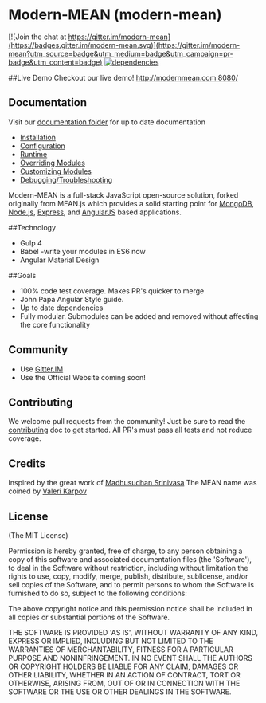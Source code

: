 # Modern-MEAN (modern-mean)

[![Join the chat at https://gitter.im/modern-mean](https://badges.gitter.im/modern-mean.svg)](https://gitter.im/modern-mean?utm_source=badge&utm_medium=badge&utm_campaign=pr-badge&utm_content=badge)
[![dependencies](https://david-dm.org/modern-mean/modern-mean.svg)](https://david-dm.org/modern-mean/modern-mean)

##Live Demo
Checkout our live demo! <a href="http://modernmean.com:8080/">http://modernmean.com:8080/</a>

## Documentation
Visit our <a href="https://github.com/modern-mean/modern-mean/tree/master/docs">documentation folder</a> for up to date documentation
* <a href="https://github.com/modern-mean/modern-mean/blob/master/docs/installation.md">Installation</a>
* <a href="https://github.com/modern-mean/modern-mean/blob/master/docs/configure_modules.md">Configuration</a>
* <a href="https://github.com/modern-mean/modern-mean/blob/master/docs/gulptasks.md">Runtime</a>
* <a href="https://github.com/modern-mean/modern-mean/blob/master/docs/overriding_modules.md">Overriding Modules</a>
* <a href="https://github.com/modern-mean/modern-mean/blob/master/docs/customizing_modules.md">Customizing Modules</a>
* <a href="https://github.com/modern-mean/modern-mean/blob/master/docs/debug.md">Debugging/Troubleshooting</a>


Modern-MEAN is a full-stack JavaScript open-source solution, forked originally from MEAN.js which provides a solid starting point for [MongoDB](http://www.mongodb.org/), [Node.js](http://www.nodejs.org/), [Express](http://expressjs.com/), and [AngularJS](http://angularjs.org/) based applications.

##Technology
* Gulp 4
* Babel -write your modules in ES6 now
* Angular Material Design

##Goals
* 100% code test coverage.  Makes PR's quicker to merge
* John Papa Angular Style guide.
* Up to date dependencies
* Fully modular.  Submodules can be added and removed without affecting the core functionality

## Community
* Use [Gitter.IM](https://gitter.im/modern-mean)
* Use the Official Website coming soon!


## Contributing
We welcome pull requests from the community! Just be sure to read the [contributing](https://github.com/modern-mean/modern-mean/docs/CONTRIBUTING.md) doc to get started.  All PR's must pass all tests and not reduce coverage.


## Credits
Inspired by the great work of [Madhusudhan Srinivasa](https://github.com/madhums/)
The MEAN name was coined by [Valeri Karpov](http://blog.mongodb.org/post/49262866911/the-mean-stack-mongodb-expressjs-angularjs-and)


## License
(The MIT License)

Permission is hereby granted, free of charge, to any person obtaining
a copy of this software and associated documentation files (the
'Software'), to deal in the Software without restriction, including
without limitation the rights to use, copy, modify, merge, publish,
distribute, sublicense, and/or sell copies of the Software, and to
permit persons to whom the Software is furnished to do so, subject to
the following conditions:

The above copyright notice and this permission notice shall be
included in all copies or substantial portions of the Software.

THE SOFTWARE IS PROVIDED 'AS IS', WITHOUT WARRANTY OF ANY KIND,
EXPRESS OR IMPLIED, INCLUDING BUT NOT LIMITED TO THE WARRANTIES OF
MERCHANTABILITY, FITNESS FOR A PARTICULAR PURPOSE AND NONINFRINGEMENT.
IN NO EVENT SHALL THE AUTHORS OR COPYRIGHT HOLDERS BE LIABLE FOR ANY
CLAIM, DAMAGES OR OTHER LIABILITY, WHETHER IN AN ACTION OF CONTRACT,
TORT OR OTHERWISE, ARISING FROM, OUT OF OR IN CONNECTION WITH THE
SOFTWARE OR THE USE OR OTHER DEALINGS IN THE SOFTWARE.
